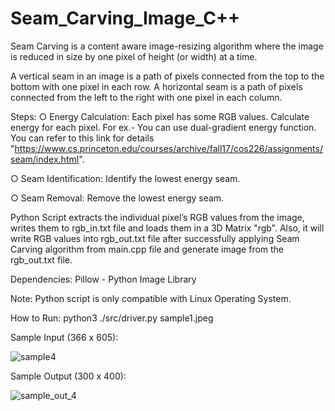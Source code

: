 # Seam_Carving_Image_C++

Seam Carving is a content aware image-resizing algorithm where the image is reduced in size by one pixel of height (or width) at a time.

A vertical seam in an image is a path of pixels connected from the top to the bottom with one pixel in each row.
A horizontal seam is a path of pixels connected from the left to the right with one pixel in each column.

Steps:
○ Energy Calculation: Each pixel has some RGB values. Calculate energy for each pixel.
For ex.- You can use dual-gradient energy function. You can refer to this link for details
"https://www.cs.princeton.edu/courses/archive/fall17/cos226/assignments/seam/index.html".

○ Seam Identification: Identify the lowest energy seam.

○ Seam Removal: Remove the lowest energy seam.

Python Script extracts the individual pixel’s RGB values from the image, writes them to rgb_in.txt file and loads them in a 3D Matrix "rgb". Also, it will write RGB values into rgb_out.txt file after successfully applying Seam Carving algorithm from main.cpp file and generate image from the rgb_out.txt file.

Dependencies:
Pillow - Python Image Library

Note: Python script is only compatible with Linux Operating System.

How to Run:
python3 ./src/driver.py sample1.jpeg

Sample Input (366 x 605):

![sample4](https://user-images.githubusercontent.com/58835108/188721548-3025e18d-177d-4a06-9412-6b737b2f5906.jpeg)

Sample Output (300 x 400):

![sample_out_4](https://user-images.githubusercontent.com/58835108/188721518-6d3fd83f-47d0-4083-9d39-2470ae42df54.jpeg)
